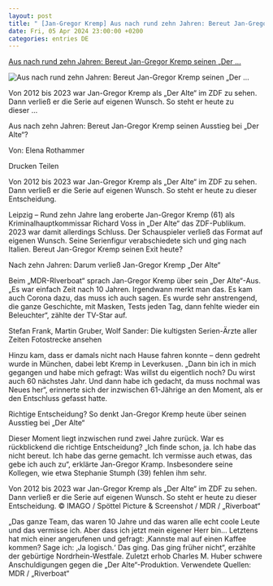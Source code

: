 ```yaml
---
layout: post
title: " [Jan-Gregor Kremp] Aus nach rund zehn Jahren: Bereut Jan-Gregor Kremp seinen „Der ..."
date: Fri, 05 Apr 2024 23:00:00 +0200
categories: entries DE
---
```

[Aus nach rund zehn Jahren: Bereut Jan-Gregor Kremp seinen „Der ...](https://www.merkur.de/tv/aus-nach-rund-zehn-jahren-bereut-jan-gregor-kremp-seinen-der-alte-ausstieg-zr-92990402.html)

![Aus nach rund zehn Jahren: Bereut Jan-Gregor Kremp seinen „Der ...](https://www.merkur.de/assets/images/34/268/34268657-stephanie-stumph-jan-gregor-kremp-und-ludwig-blochberger-bei-der-alte-jan-gregor-kremp-beim-mdr-riverboat-1efe.jpg)

Von 2012 bis 2023 war Jan-Gregor Kremp als „Der Alte“ im ZDF zu sehen. Dann verließ er die Serie auf eigenen Wunsch. So steht er heute zu dieser ...

Aus nach zehn Jahren: Bereut Jan-Gregor Kremp seinen Ausstieg bei „Der Alte“?

Von: Elena Rothammer

Drucken Teilen

Von 2012 bis 2023 war Jan-Gregor Kremp als „Der Alte“ im ZDF zu sehen. Dann verließ er die Serie auf eigenen Wunsch. So steht er heute zu dieser Entscheidung.

Leipzig – Rund zehn Jahre lang eroberte Jan-Gregor Kremp (61) als Kriminalhauptkommissar Richard Voss in „Der Alte“ das ZDF-Publikum. 2023 war damit allerdings Schluss. Der Schauspieler verließ das Format auf eigenen Wunsch. Seine Serienfigur verabschiedete sich und ging nach Italien. Bereut Jan-Gregor Kremp seinen Exit heute?

Nach zehn Jahren: Darum verließ Jan-Gregor Kremp „Der Alte“

Beim „MDR-RIverboat“ sprach Jan-Gregor Kremp über sein „Der Alte“-Aus. „Es war einfach Zeit nach 10 Jahren. Irgendwann merkt man das. Es kam auch Corona dazu, das muss ich auch sagen. Es wurde sehr anstrengend, die ganze Geschichte, mit Masken, Tests jeden Tag, dann fehlte wieder ein Beleuchter“, zählte der TV-Star auf.

Stefan Frank, Martin Gruber, Wolf Sander: Die kultigsten Serien-Ärzte aller Zeiten Fotostrecke ansehen

Hinzu kam, dass er damals nicht nach Hause fahren konnte – denn gedreht wurde in München, dabei lebt Kremp in Leverkusen. „Dann bin ich in mich gegangen und habe mich gefragt: Was willst du eigentlich noch? Du wirst auch 60 nächstes Jahr. Und dann habe ich gedacht, da muss nochmal was Neues her“, erinnerte sich der inzwischen 61-Jährige an den Moment, als er den Entschluss gefasst hatte.

Richtige Entscheidung? So denkt Jan-Gregor Kremp heute über seinen Ausstieg bei „Der Alte“

Dieser Moment liegt inzwischen rund zwei Jahre zurück. War es rückblickend die richtige Entscheidung? „Ich finde schon, ja. Ich habe das nicht bereut. Ich habe das gerne gemacht. Ich vermisse auch etwas, das gebe ich auch zu“, erklärte Jan-Gregor Kramp. Insbesondere seine Kollegen, wie etwa Stephanie Stumph (39) fehlen ihm sehr.

Von 2012 bis 2023 war Jan-Gregor Kremp als „Der Alte“ im ZDF zu sehen. Dann verließ er die Serie auf eigenen Wunsch. So steht er heute zu dieser Entscheidung. © IMAGO / Spöttel Picture & Screenshot / MDR / „Riverboat“

„Das ganze Team, das waren 10 Jahre und das waren alle echt coole Leute und das vermisse ich. Aber dass ich jetzt mein eigener Herr bin... Letztens hat mich einer angerufenen und gefragt: ‚Kannste mal auf einen Kaffee kommen? Sage ich: ‚Ja logisch.‘ Das ging. Das ging früher nicht“, erzählte der gebürtige Nordrhein-Westfale. Zuletzt erhob Charles M. Huber schwere Anschuldigungen gegen die „Der Alte“-Produktion. Verwendete Quellen: MDR / „Riverboat“

